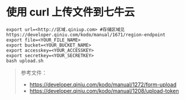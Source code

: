 # 使用 curl 上传文件到七牛云

```
export url=<http://区域.qiniup.com> #存储区域见 https://developer.qiniu.com/kodo/manual/1671/region-endpoint
export file=<YOUR_FILE_NAME>
export bucket=<YOUR_BUCKET_NAME>
export accesskey=<YOUR_ACCESSKEY>
export secretkey=<YOUR_SECRETKEY>
bash upload.sh
```

> 参考文件：
> - https://developer.qiniu.com/kodo/manual/1272/form-upload
> - https://developer.qiniu.com/kodo/manual/1208/upload-token